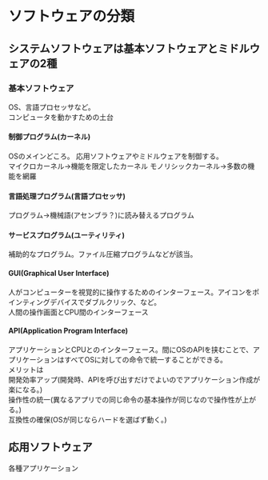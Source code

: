 <h1>ソフトウェアの分類</h1>
<h2>システムソフトウェアは基本ソフトウェアとミドルウェアの2種</h2>
<h3>基本ソフトウェア</h3>
OS、言語プロセッサなど。<br>
コンピュータを動かすための土台
<h4>制御プログラム(カーネル)</h4>
OSのメインどころ。
応用ソフトウェアやミドルウェアを制御する。<br>
マイクロカーネル→機能を限定したカーネル
モノリシックカーネル→多数の機能を網羅
<h4>言語処理プログラム(言語プロセッサ)</h4>
プログラム→機械語(アセンブラ？)に読み替えるプログラム
<h4>サービスプログラム(ユーティリティ)</h4>
補助的なプログラム。ファイル圧縮プログラムなどが該当。
<h4>GUI(Graphical User Interface)</h4>
人がコンピューターを視覚的に操作するためのインターフェース。アイコンをポインティングデバイスでダブルクリック、など。<br>
人間の操作画面とCPU間のインターフェース
<h4>API(Application Program Interface)</h4>
アプリケーションとCPUとのインターフェース。間にOSのAPIを挟むことで、アプリケーションはすべてOSに対しての命令で統一することができる。<br>
メリットは<br>
開発効率アップ(開発時、APIを呼び出すだけでよいのでアプリケーション作成が楽になる。)<br>
操作性の統一(異なるアプリでの同じ命令の基本操作が同じなので操作性が上がる。)<br>
互換性の確保(OSが同じならハードを選ばず動く。)

<h2>応用ソフトウェア</h2>


各種アプリケーション
